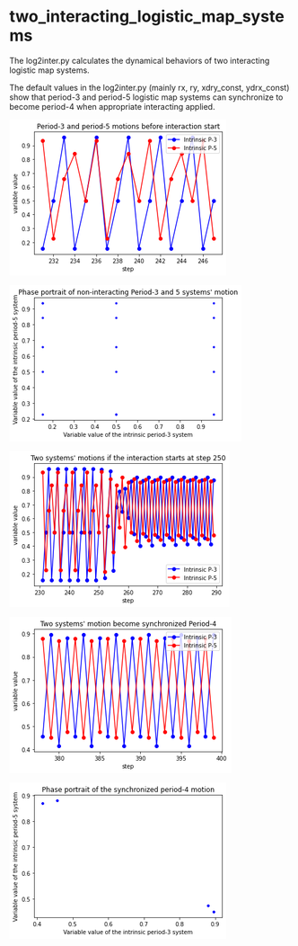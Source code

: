 # two_interacting_logistic_map_systems

The log2inter.py calculates the dynamical behaviors of two interacting logistic map systems. 

The default values in the log2inter.py (mainly rx, ry, xdry_const, ydrx_const) show that 
period-3 and period-5 logistic map systems can synchronize to become period-4 when appropriate
interacting applied.

![image](https://github.com/tim32142000/two_interacting_logistic_map_systems/blob/master/figure/Figure_1.png)

![image](https://github.com/tim32142000/two_interacting_logistic_map_systems/blob/master/figure/Figure_2.png)

![image](https://github.com/tim32142000/two_interacting_logistic_map_systems/blob/master/figure/Figure_3.png)

![image](https://github.com/tim32142000/two_interacting_logistic_map_systems/blob/master/figure/Figure_4.png)

![image](https://github.com/tim32142000/two_interacting_logistic_map_systems/blob/master/figure/Figure_5.png)

